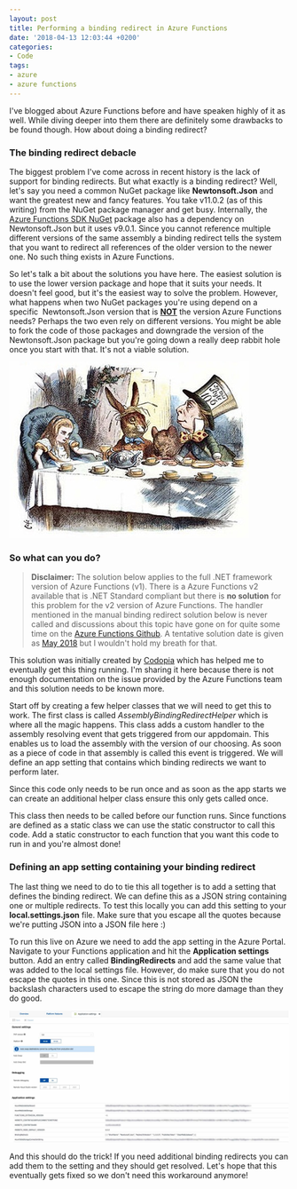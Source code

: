 ```yaml
---
layout: post
title: Performing a binding redirect in Azure Functions
date: '2018-04-13 12:03:44 +0200'
categories:
- Code
tags:
- azure
- azure functions
---
```




I've blogged about Azure Functions before and have speaken highly of it as well. While diving deeper into them there are definitely some drawbacks to be found though. How about doing a binding redirect?







### The binding redirect debacle




The biggest problem I've come across in recent history is the lack of support for binding redirects. But what exactly is a binding redirect? Well, let's say you need a common NuGet package like **Newtonsoft.Json** and want the greatest new and fancy features. You take v11.0.2 (as of this writing) from the NuGet package manager and get busy. Internally, the [Azure Functions SDK NuGet](https://www.nuget.org/packages/Microsoft.NET.Sdk.Functions/) package also has a dependency on Newtonsoft.Json but it uses v9.0.1. Since you cannot reference multiple different versions of the same assembly a binding redirect tells the system that you want to redirect all references of the older version to the newer one. No such thing exists in Azure Functions.



So let's talk a bit about the solutions you have here. The easiest solution is to use the lower version package and hope that it suits your needs. It doesn't feel good, but it's the easiest way to solve the problem. However, what happens when two NuGet packages you're using depend on a specific  Newtonsoft.Json version that is <span style="text-decoration: underline;">**NOT**</span> the version Azure Functions needs? Perhaps the two even rely on different versions. You might be able to fork the code of those packages and downgrade the version of the Newtonsoft.Json package but you're going down a really deep rabbit hole once you start with that. It's not a viable solution.



![](/images/posts/alice.jpg)



### So what can you do?





> **Disclaimer:** The solution below applies to the full .NET framework version of Azure Functions (v1). There is a Azure Functions v2 available that is .NET Standard compliant but there is **no solution** for this problem for the v2 version of Azure Functions. The handler mentioned in the manual binding redirect solution below is never called and discussions about this topic have gone on for quite some time on the [Azure Functions Github](https://github.com/Azure/Azure-Functions). A tentative solution date is given as [May 2018](https://github.com/Azure/azure-functions-host/wiki/Assembly-Resolution-in-Azure-Functions#what-the-challenges-when-running-on-azure-functions) but I wouldn't hold my breath for that.
> 






This solution was initially created by [Codopia](https://codopia.wordpress.com/2017/07/21/how-to-fix-the-assembly-binding-redirect-problem-in-azure-functions/) which has helped me to eventually get this thing running. I'm sharing it here because there is not enough documentation on the issue provided by the Azure Functions team and this solution needs to be known more.



Start off by creating a few helper classes that we will need to get this to work. The first class is called *AssemblyBindingRedirectHelper* which is where all the magic happens. This class adds a custom handler to the assembly resolving event that gets triggered from our appdomain. This enables us to load the assembly with the version of our choosing. As soon as a piece of code in that assembly is called this event is triggered. We will define an app setting that contains which binding redirects we want to perform later.



<script src="https://gist.github.com/sthewissen/fc000387f26f4475e3a856e55ab74289.js"></script>



Since this code only needs to be run once and as soon as the app starts we can create an additional helper class ensure this only gets called once.



<script src="https://gist.github.com/sthewissen/3445654d469285d257f89a9466e21991.js"></script>



This class then needs to be called before our function runs. Since functions are defined as a static class we can use the static constructor to call this code. Add a static constructor to each function that you want this code to run in and you're almost done!



<script src="https://gist.github.com/sthewissen/aae9b063832266c8f8d96b196eba7df2.js"></script>



### Defining an app setting containing your binding redirect




The last thing we need to do to tie this all together is to add a setting that defines the binding redirect. We can define this as a JSON string containing one or multiple redirects. To test this locally you can add this setting to your **local.settings.json** file. Make sure that you escape all the quotes because we're putting JSON into a JSON file here :)



<script src="https://gist.github.com/sthewissen/f842b48ce21447efd5984fd3fb7b155b.js"></script>



To run this live on Azure we need to add the app setting in the Azure Portal. Navigate to your Functions application and hit the **Application settings** button. Add an entry called **BindingRedirects** and add the same value that was added to the local settings file. However, do make sure that you do not escape the quotes in this one. Since this is not stored as JSON the backslash characters used to escape the string do more damage than they do good.



[![](/images/posts/azure.jpg)](/images/posts/azure.jpg)



And this should do the trick! If you need additional binding redirects you can add them to the setting and they should get resolved. Let's hope that this eventually gets fixed so we don't need this workaround anymore!

